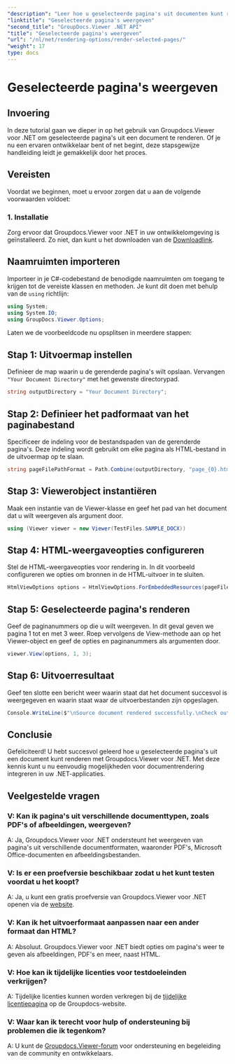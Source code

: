 ```yaml
---
"description": "Leer hoe u geselecteerde pagina's uit documenten kunt renderen met Groupdocs.Viewer voor .NET. Stapsgewijze tutorial met codevoorbeelden."
"linktitle": "Geselecteerde pagina's weergeven"
"second_title": "GroupDocs.Viewer .NET API"
"title": "Geselecteerde pagina's weergeven"
"url": "/nl/net/rendering-options/render-selected-pages/"
"weight": 17
type: docs
---
```

# Geselecteerde pagina's weergeven

## Invoering

In deze tutorial gaan we dieper in op het gebruik van Groupdocs.Viewer voor .NET om geselecteerde pagina's uit een document te renderen. Of je nu een ervaren ontwikkelaar bent of net begint, deze stapsgewijze handleiding leidt je gemakkelijk door het proces.

## Vereisten

Voordat we beginnen, moet u ervoor zorgen dat u aan de volgende voorwaarden voldoet:

### 1. Installatie

Zorg ervoor dat Groupdocs.Viewer voor .NET in uw ontwikkelomgeving is geïnstalleerd. Zo niet, dan kunt u het downloaden van de [Downloadlink](https://releases.groupdocs.com/viewer/net/).

## Naamruimten importeren

Importeer in je C#-codebestand de benodigde naamruimten om toegang te krijgen tot de vereiste klassen en methoden. Je kunt dit doen met behulp van de `using` richtlijn:

```csharp
using System;
using System.IO;
using GroupDocs.Viewer.Options;
```

Laten we de voorbeeldcode nu opsplitsen in meerdere stappen:

## Stap 1: Uitvoermap instellen

Definieer de map waarin u de gerenderde pagina's wilt opslaan. Vervangen `"Your Document Directory"` met het gewenste directorypad.

```csharp
string outputDirectory = "Your Document Directory";
```

## Stap 2: Definieer het padformaat van het paginabestand

Specificeer de indeling voor de bestandspaden van de gerenderde pagina's. Deze indeling wordt gebruikt om elke pagina als HTML-bestand in de uitvoermap op te slaan.

```csharp
string pageFilePathFormat = Path.Combine(outputDirectory, "page_{0}.html");
```

## Stap 3: Viewerobject instantiëren

Maak een instantie van de Viewer-klasse en geef het pad van het document dat u wilt weergeven als argument door.

```csharp
using (Viewer viewer = new Viewer(TestFiles.SAMPLE_DOCX))
```

## Stap 4: HTML-weergaveopties configureren

Stel de HTML-weergaveopties voor rendering in. In dit voorbeeld configureren we opties om bronnen in de HTML-uitvoer in te sluiten.

```csharp
HtmlViewOptions options = HtmlViewOptions.ForEmbeddedResources(pageFilePathFormat);
```

## Stap 5: Geselecteerde pagina's renderen

Geef de paginanummers op die u wilt weergeven. In dit geval geven we pagina 1 tot en met 3 weer. Roep vervolgens de View-methode aan op het Viewer-object en geef de opties en paginanummers als argumenten door.

```csharp
viewer.View(options, 1, 3);
```

## Stap 6: Uitvoerresultaat

Geef ten slotte een bericht weer waarin staat dat het document succesvol is weergegeven en waarin staat waar de uitvoerbestanden zijn opgeslagen.

```csharp
Console.WriteLine($"\nSource document rendered successfully.\nCheck output in {outputDirectory}.");
```

## Conclusie

Gefeliciteerd! U hebt succesvol geleerd hoe u geselecteerde pagina's uit een document kunt renderen met Groupdocs.Viewer voor .NET. Met deze kennis kunt u nu eenvoudig mogelijkheden voor documentrendering integreren in uw .NET-applicaties.

## Veelgestelde vragen

### V: Kan ik pagina's uit verschillende documenttypen, zoals PDF's of afbeeldingen, weergeven?

A: Ja, Groupdocs.Viewer voor .NET ondersteunt het weergeven van pagina's uit verschillende documentformaten, waaronder PDF's, Microsoft Office-documenten en afbeeldingsbestanden.

### V: Is er een proefversie beschikbaar zodat u het kunt testen voordat u het koopt?

A: Ja, u kunt een gratis proefversie van Groupdocs.Viewer voor .NET openen via de [website](https://releases.groupdocs.com/).

### V: Kan ik het uitvoerformaat aanpassen naar een ander formaat dan HTML?

A: Absoluut. Groupdocs.Viewer voor .NET biedt opties om pagina's weer te geven als afbeeldingen, PDF's en meer, naast HTML.

### V: Hoe kan ik tijdelijke licenties voor testdoeleinden verkrijgen?

A: Tijdelijke licenties kunnen worden verkregen bij de [tijdelijke licentiepagina](https://purchase.groupdocs.com/temporary-license/) op de Groupdocs-website.

### V: Waar kan ik terecht voor hulp of ondersteuning bij problemen die ik tegenkom?

A: U kunt de [Groupdocs.Viewer-forum](https://forum.groupdocs.com/c/viewer/9) voor ondersteuning en begeleiding van de community en ontwikkelaars.